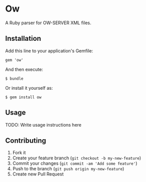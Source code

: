 # Ow

A Ruby parser for OW-SERVER XML files.

## Installation

Add this line to your application's Gemfile:

    gem 'ow'

And then execute:

    $ bundle

Or install it yourself as:

    $ gem install ow

## Usage

TODO: Write usage instructions here

## Contributing

1. Fork it
2. Create your feature branch (`git checkout -b my-new-feature`)
3. Commit your changes (`git commit -am 'Add some feature'`)
4. Push to the branch (`git push origin my-new-feature`)
5. Create new Pull Request

